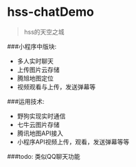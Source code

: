 # hss-chatDemo

>hss的天空之城

###小程序中版块:

- 多人实时聊天
- 上传图片云存储
- 腾旭地图定位
- 视频观看与上传，发送弹幕等

###运用技术:

- 野狗实现实时通信
- 七牛云图片存储
- 腾讯地图API接入
- 小程序API视频上传，观看，发送弹幕等等

###todo:
类似QQ聊天功能
